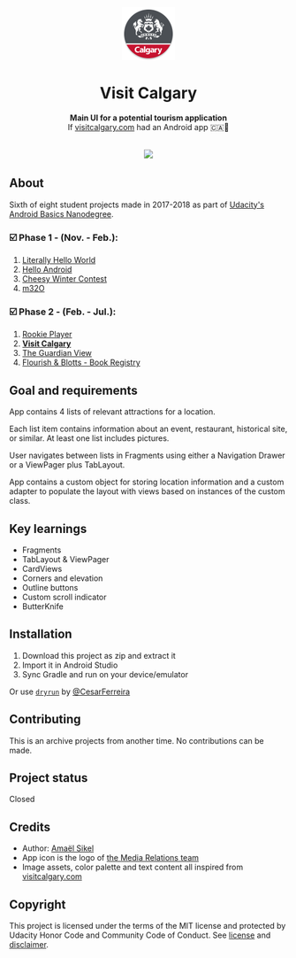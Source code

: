 <div align="center"><img src="app/src/main/res/mipmap-xhdpi/ic_launcher.png"></div>
<h1 align="center">Visit Calgary</h1>
<p align="center"><strong>Main UI for a potential tourism application</strong>
<br>If <a href="https://www.visitcalgary.com/" target="_blank">visitcalgary.com</a> had an Android app 🇨🇦🤳</p>
<br/>
<div align="center"><img src="demo.gif"></img></div>
<h2>About</h2>
Sixth of eight student projects made in 2017-2018 as part of <a href="https://eu.udacity.com/course/android-basics-nanodegree-by-google--nd803" target="_blank">Udacity's Android Basics Nanodegree</a>.

<h3>☑️ Phase 1 - (Nov. - Feb.):</h3>

1. <a href="https://github.com/r4dixx/LiterallyHelloWorld" target="_blank">Literally Hello World</a>
2. <a href="https://github.com/r4dixx/HelloAndroid" target="_blank">Hello Android</a>
3. <a href="https://github.com/r4dixx/CheesyWinterContest" target="_blank">Cheesy Winter Contest</a>
4. <a href="https://github.com/r4dixx/m32O" target="_blank">m32O</a>

<h3>☑️ Phase 2 - (Feb. - Jul.):</h3>

1. <a href="https://github.com/r4dixx/RookiePlayer" target="_blank">Rookie Player</a>
2. <a href="https://github.com/r4dixx/VisitCalgary" target="_blank"><strong>Visit Calgary</strong></a>
3. <a href="https://github.com/r4dixx/TheGuardianView" target="_blank">The Guardian View</a>
4. <a href="https://github.com/r4dixx/Flourish-And-Blotts-Book-Registry" target="_blank">Flourish & Blotts - Book Registry</a>

<h2>Goal and requirements</h2>
App contains 4 lists of relevant attractions for a location.

Each list item contains information about an event, restaurant, historical site, or similar. At least one list includes pictures.

User navigates between lists in Fragments using either a Navigation Drawer or a ViewPager plus TabLayout.

App contains a custom object for storing location information and a custom adapter to populate the layout with views based on instances of the custom class.

<h2>Key learnings</h2>

- Fragments
- TabLayout & ViewPager  
- CardViews
- Corners and elevation
- Outline buttons
- Custom scroll indicator
- ButterKnife

<h2>Installation</h2>

1. Download this project as zip and extract it
2. Import it in Android Studio
3. Sync Gradle and run on your device/emulator

Or use <a href="https://github.com/cesarferreira/dryrun" target="_blank">`dryrun`</a> by <a href="https://github.com/cesarferreira" target="_blank">@CesarFerreira</a>

<h2>Contributing</h2>

This is an archive projects from another time. No contributions can be made.

<h2>Project status</h2>
Closed

<h2>Credits</h2>

- Author: <a href="https://twitter.com/r4dixx" target="_blank">Amaël Sikel</a>
- App icon is the logo of <a href="https://twitter.com/cityofcalgary" target="_blank">the Media Relations team</a>
- Image assets, color palette and text content all inspired from <a href="https://www.visitcalgary.com/accommodations" target="_blank">visitcalgary.com</a>

<h2>Copyright</h2>
This project is licensed under the terms of the MIT license and protected by Udacity Honor Code and Community Code of Conduct. See <a href="LICENSE.md">license</a> and <a href="LICENSE.DISCLAIMER.md">disclaimer</a>.
